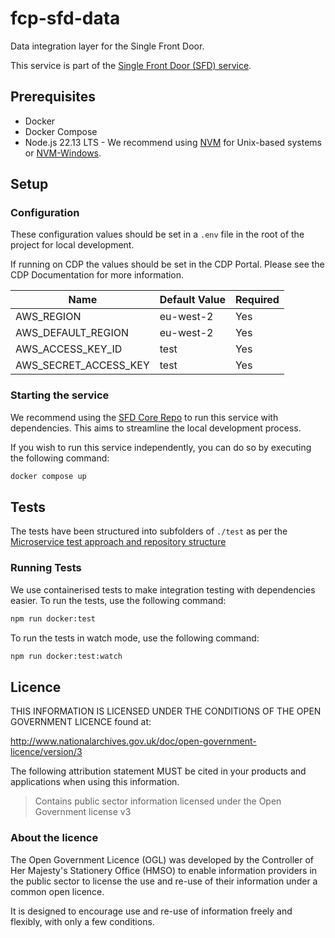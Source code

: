 # fcp-sfd-data

Data integration layer for the Single Front Door.

This service is part of the [Single Front Door (SFD) service](https://github.com/DEFRA/fcp-sfd-core).

## Prerequisites
- Docker
- Docker Compose
- Node.js 22.13 LTS - We recommend using [NVM](https://github.com/nvm-sh/nvm) for Unix-based systems or [NVM-Windows](https://github.com/coreybutler/nvm-windows).

## Setup

### Configuration

These configuration values should be set in a `.env` file in the root of the project for local development.

If running on CDP the values should be set in the CDP Portal. Please see the CDP Documentation for more information.

| Name | Default Value | Required |
|------|--------------|----------|
| AWS_REGION | eu-west-2 | Yes |
| AWS_DEFAULT_REGION | eu-west-2 | Yes |
| AWS_ACCESS_KEY_ID | test | Yes |
| AWS_SECRET_ACCESS_KEY | test | Yes |

### Starting the service
We recommend using the [SFD Core Repo](https://github.com/DEFRA/fcp-sfd-core) to run this service with dependencies. This aims to streamline the local development process.

If you wish to run this service independently, you can do so by executing the following command:
```bash
docker compose up
```

## Tests
The tests have been structured into subfolders of `./test` as per the
[Microservice test approach and repository structure](https://eaflood.atlassian.net/wiki/spaces/FPS/pages/1845396477/Microservice+test+approach+and+repository+structure)

### Running Tests
We use containerised tests to make integration testing with dependencies easier. To run the tests, use the following command:
```bash
npm run docker:test
```

To run the tests in watch mode, use the following command:
```bash
npm run docker:test:watch
```

## Licence

THIS INFORMATION IS LICENSED UNDER THE CONDITIONS OF THE OPEN GOVERNMENT LICENCE found at:

<http://www.nationalarchives.gov.uk/doc/open-government-licence/version/3>

The following attribution statement MUST be cited in your products and applications when using this information.

> Contains public sector information licensed under the Open Government license v3

### About the licence

The Open Government Licence (OGL) was developed by the Controller of Her Majesty's Stationery Office (HMSO) to enable
information providers in the public sector to license the use and re-use of their information under a common open
licence.

It is designed to encourage use and re-use of information freely and flexibly, with only a few conditions.
